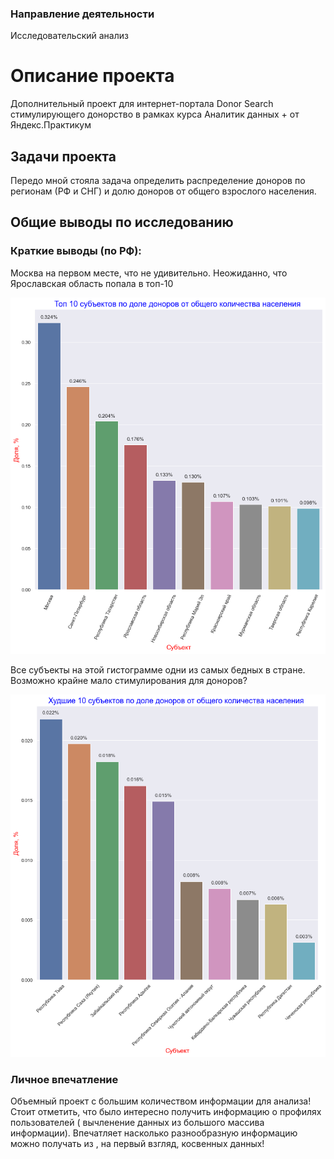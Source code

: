 ### Направление деятельности
Исследовательский анализ

# Описание проекта
Дополнительный проект для интернет-портала Donor Search стимулирующего донорство в рамках курса Аналитик данных + от Яндекс.Практикум

## Задачи проекта

Передо мной стояла задача определить распределение доноров по регионам (РФ и СНГ) и долю доноров от общего взрослого населения.

## Общие выводы по исследованию

### Краткие выводы (по РФ):

Москва на первом месте, что не удивительно.
Неожиданно, что Ярославская область попала в топ-10

![Топ 10 субъектов по доле доноров от общего количества населения ](https://github.com/convair36/my-projects/blob/main/%D0%94%D0%BE%D0%BD%D0%BE%D1%80%D0%BE%D1%81%D1%82%D0%B2%D0%BE_%D0%B2_%D0%A0%D0%BE%D1%81%D1%81%D0%B8%D0%B8_%D0%B8_%D0%A1%D0%9D%D0%93/%D0%B0%D0%B0%D0%B0.png "Топ 10 субъектов по доле доноров от общего количества населения")

Все субъекты на этой гистограмме одни из самых бедных в стране. Возможно крайне мало стимулирования для доноров?

![Худшие 10 субъектов по доле доноров от общего количества населения](https://github.com/convair36/my-projects/blob/main/%D0%94%D0%BE%D0%BD%D0%BE%D1%80%D0%BE%D1%81%D1%82%D0%B2%D0%BE_%D0%B2_%D0%A0%D0%BE%D1%81%D1%81%D0%B8%D0%B8_%D0%B8_%D0%A1%D0%9D%D0%93/index.png "Худшие 10 субъектов по доле доноров от общего количества населения")

### Личное впечатление

Объемный проект с большим количеством информации для анализа! Стоит отметить, что было интересно получить информацию о профилях пользователей ( вычленение данных из большого массива информации). 
Впечатляет насколько разнообразную информацию можно получать из , на первый взгляд, косвенных данных!  
